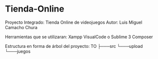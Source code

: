# Tienda-Online
Proyecto Integrado: Tienda Online de videojuegos
Autor: Luis Miguel Camacho Chura

Herramientas que se utilizaran:
  Xampp
  VisualCode o Sublime 3
  Composer

Estructura en forma de árbol del proyecto:
TO
├───src
└───upload
    └───juegos


